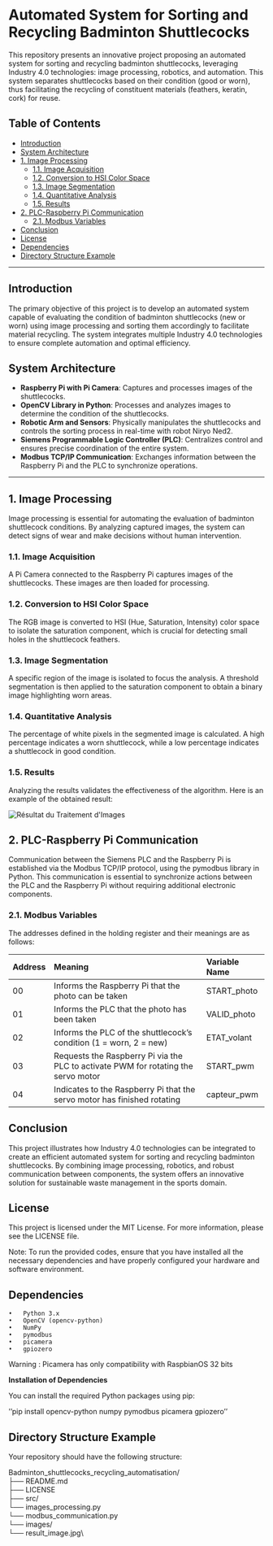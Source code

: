 # Automated System for Sorting and Recycling Badminton Shuttlecocks

This repository presents an innovative project proposing an automated system for sorting and recycling badminton shuttlecocks, leveraging Industry 4.0 technologies: image processing, robotics, and automation. This system separates shuttlecocks based on their condition (good or worn), thus facilitating the recycling of constituent materials (feathers, keratin, cork) for reuse.

## Table of Contents

- [Introduction](#introduction)
- [System Architecture](#system-architecture)
- [1. Image Processing](#1-image-processing)
  - [1.1. Image Acquisition](#11-image-acquisition)
  - [1.2. Conversion to HSI Color Space](#12-conversion-to-hsi-color-space)
  - [1.3. Image Segmentation](#13-image-segmentation)
  - [1.4. Quantitative Analysis](#14-quantitative-analysis)
  - [1.5. Results](#16-results)
- [2. PLC-Raspberry Pi Communication](#2-plc-raspberry-pi-communication)
  - [2.1. Modbus Variables](#21-modbus-variables)
- [Conclusion](#conclusion)
- [License](#license)
- [Dependencies](#dependencies)
- [Directory Structure Example](#directory-structure)
---

## Introduction

The primary objective of this project is to develop an automated system capable of evaluating the condition of badminton shuttlecocks (new or worn) using image processing and sorting them accordingly to facilitate material recycling. The system integrates multiple Industry 4.0 technologies to ensure complete automation and optimal efficiency.

## System Architecture

- **Raspberry Pi with Pi Camera**: Captures and processes images of the shuttlecocks.
- **OpenCV Library in Python**: Processes and analyzes images to determine the condition of the shuttlecocks.
- **Robotic Arm and Sensors**: Physically manipulates the shuttlecocks and controls the sorting process in real-time with robot Niryo Ned2.
- **Siemens Programmable Logic Controller (PLC)**: Centralizes control and ensures precise coordination of the entire system.
- **Modbus TCP/IP Communication**: Exchanges information between the Raspberry Pi and the PLC to synchronize operations.

---

## 1. Image Processing

Image processing is essential for automating the evaluation of badminton shuttlecock conditions. By analyzing captured images, the system can detect signs of wear and make decisions without human intervention.

### 1.1. Image Acquisition

A Pi Camera connected to the Raspberry Pi captures images of the shuttlecocks. These images are then loaded for processing.

### 1.2. Conversion to HSI Color Space

The RGB image is converted to HSI (Hue, Saturation, Intensity) color space to isolate the saturation component, which is crucial for detecting small holes in the shuttlecock feathers.

### 1.3. Image Segmentation

A specific region of the image is isolated to focus the analysis. A threshold segmentation is then applied to the saturation component to obtain a binary image highlighting worn areas.

### 1.4. Quantitative Analysis

The percentage of white pixels in the segmented image is calculated. A high percentage indicates a worn shuttlecock, while a low percentage indicates a shuttlecock in good condition.

### 1.5. Results

Analyzing the results validates the effectiveness of the algorithm. Here is an example of the obtained result:

![Résultat du Traitement d'Images](Badminton_shuttlecocks_recycling_automatisation/images/result_image.jpg)

## 2. PLC-Raspberry Pi Communication

Communication between the Siemens PLC and the Raspberry Pi is established via the Modbus TCP/IP protocol, using the pymodbus library in Python. This communication is essential to synchronize actions between the PLC and the Raspberry Pi without requiring additional electronic components.

### 2.1. Modbus Variables

The addresses defined in the holding register and their meanings are as follows:

|Address| Meaning| Variable Name|
|:------|:-------|:-------------|
|00|Informs the Raspberry Pi that the photo can be taken|START_photo|
|01|Informs the PLC that the photo has been taken|VALID_photo|
|02|Informs the PLC of the shuttlecock’s condition (1 = worn, 2 = new)|ETAT_volant|
|03|Requests the Raspberry Pi via the PLC to activate PWM for rotating the servo motor|START_pwm|
|04|Indicates to the Raspberry Pi that the servo motor has finished rotating|capteur_pwm|

## Conclusion

This project illustrates how Industry 4.0 technologies can be integrated to create an efficient automated system for sorting and recycling badminton shuttlecocks. By combining image processing, robotics, and robust communication between components, the system offers an innovative solution for sustainable waste management in the sports domain.

## License

This project is licensed under the MIT License. For more information, please see the LICENSE file.

Note: To run the provided codes, ensure that you have installed all the necessary dependencies and have properly configured your hardware and software environment.

## Dependencies

	•	Python 3.x
	•	OpenCV (opencv-python)
	•	NumPy
	•	pymodbus
	•	picamera
	•	gpiozero

Warning : Picamera has only compatibility with RaspbianOS 32 bits

__Installation of Dependencies__

You can install the required Python packages using pip:

’’pip install opencv-python numpy pymodbus picamera gpiozero’’

## Directory Structure Example

Your repository should have the following structure:

Badminton_shuttlecocks_recycling_automatisation/\
├── README.md\
├── LICENSE\
├── src/\
    └── images_processing.py\
    └── modbus_communication.py\
└── images/\
    └── result_image.jpg\
